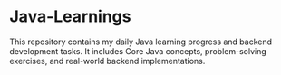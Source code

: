# Java-Learnings
This repository contains my daily Java learning progress and backend development tasks. It includes Core Java concepts, problem-solving exercises, and real-world backend implementations.
